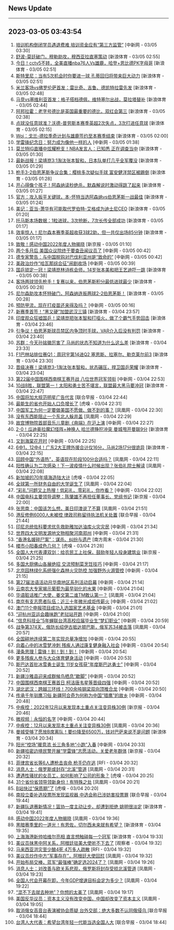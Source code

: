 ## News Update
---
2023-03-05 03:43:54
---
1. <a target="_blank" href="http://www.chinanews.com//sh/2023/03-05/9965511.shtml">培训机构倒闭学员遇退费难 培训资金应有“第三方监管”</a> [中新网 - 03/05 03:30]
2. <a target="_blank" href="https://k.sina.cn/article_2018499075_784fda0302001lz14.html?from=sports&subch=osport">舒波-莫廷破门，穆勒助攻，穆西亚拉直塞策动</a> [新浪体育 - 03/05 02:55]
3. <a target="_blank" href="https://k.sina.cn/article_1685707867_6479dc5b00101a3nm.html?from=sports&subch=nba">今日！cctv5不转，全美直播nba76人Vs雄鹿，哈登+恩比德PK字母哥</a> [新浪体育 - 03/05 02:51]
4. <a target="_blank" href="https://k.sina.cn/article_2018499075_784fda0302001lz15.html?from=sports&subch=osport">斯特里尼：当有5次机会时你要进一球 孔蒂回归将带来巨大动力</a> [新浪体育 - 03/05 02:51]
5. <a target="_blank" href="https://k.sina.cn/article_2018499075_784fda0302001lz13.html?from=sports&subch=osport">米兰客场vs佛罗伦萨首发：雷比奇、吉鲁、德凯特拉雷先发</a> [新浪体育 - 03/05 02:48]
6. <a target="_blank" href="https://k.sina.cn/article_2018499075_784fda0302001lz11.html?from=sports&subch=osport">马竞vs塞维利亚首发：格子搭档德佩，维特塞尔出战，莫拉塔替补</a> [新浪体育 - 03/05 02:44]
7. <a target="_blank" href="https://k.sina.cn/article_2018499075_784fda0302001lz0r.html?from=sports&subch=osport">阿邦拉霍：老字号德比是英国最重要的德比，双红会第三</a> [新浪体育 - 03/05 02:38]
8. <a target="_blank" href="https://k.sina.cn/article_2018499075_784fda0302001lz0n.html?from=sports&subch=osport">点球没任意球准？沃德-普劳斯本赛季英超2次失点，3次打进任意球</a> [新浪体育 - 03/05 02:15]
9. <a target="_blank" href="https://k.sina.cn/article_2018499075_784fda0302001lz0a.html?from=sports&subch=osport">Woj：戈兰-德拉季奇计划与雄鹿签约至本赛季结束</a> [新浪体育 - 03/05 02:00]
10. <a target="_blank" href="http://www.chinanews.com//gn/shipin/cns/2023/03-05/news952964.shtml">学雷锋纪念日：努力成为像他一样的人</a> [中新网 - 03/05 01:38]
11. <a target="_blank" href="https://k.sina.cn/article_2018499075_784fda0302001lyzp.html?from=sports&subch=osport">莫兰特IG直播中炫耀枪支！NBA发言人：已知悉 正在调查当中</a> [新浪体育 - 03/05 01:30]
12. <a target="_blank" href="https://k.sina.cn/article_3181157500_bd9c9c7c00101mtbx.html?from=sports&subch=pingpang">最新战报！梁靖崑3:1淘汰张本智和，日本队单打几乎全军覆没</a> [新浪体育 - 03/05 01:29]
13. <a target="_blank" href="https://k.sina.cn/article_2018499075_784fda0302001lyzr.html?from=sports&subch=osport">枪手3-2伯恩茅斯争议合集：樱桃多次疑似手球 富安健洋禁区被踢倒</a> [新浪体育 - 03/05 01:28]
14. <a target="_blank" href="https://k.sina.cn/article_2018499075_m784fda0302001lyzq.html?from=sports&subch=osport">开心得像个孩子！阿森纳读秒绝杀，默森解说时激动得跳了起来</a> [新浪体育 - 03/05 01:27]
15. <a target="_blank" href="https://k.sina.cn/article_2018499075_784fda0302001lyzi.html?from=sports&subch=osport">官方：攻入扳平关键球，本-怀特当选阿森纳vs伯恩茅斯一战最佳</a> [新浪体育 - 03/05 01:24]
16. <a target="_blank" href="https://k.sina.cn/article_2018499075_784fda0302001lyzg.html?from=sports&subch=osport">美记：亚当-萧华有可能取代罗伯特-艾格成为迪士尼CEO</a> [新浪体育 - 03/05 01:20]
17. <a target="_blank" href="https://k.sina.cn/article_2018499075_784fda0302001lyza.html?from=sports&subch=osport">托马斯本场数据：1粒进球，3次抢断，7次长传全部成功</a> [新浪体育 - 03/05 01:17]
18. <a target="_blank" href="https://k.sina.cn/article_2018499075_784fda0302001lyzb.html?from=sports&subch=osport">效率惊人！尼尔森本赛季英超收获3球2助，但一共仅出场85分钟</a> [新浪体育 - 03/05 01:17]
19. <a target="_blank" href="https://www.bjnews.com.cn/detail-167794952714440.html">致敬！感动中国2022年度人物揭晓</a> [新京报 - 03/05 01:10]
20. <a target="_blank" href="http://www.chinanews.com//gj/2023/03-05/9965502.shtml">两个多月后 美国众议院终于要查丑闻议员了</a> [中新网 - 03/05 00:42]
21. <a target="_blank" href="http://www.chinanews.com//gj/2023/03-05/9965503.shtml">德专家警告：与中国脱钩对巴伐利亚州是“致命的”</a> [中新网 - 03/05 00:42]
22. <a target="_blank" href="http://www.chinanews.com//gj/2023/03-05/9965501.shtml">美政治炒作“哈瓦那综合征”闹剧收场</a> [中新网 - 03/05 00:39]
23. <a target="_blank" href="https://k.sina.cn/article_5770329176_157f03c58027015d98.html?from=sports">国乒锁定一冠！梁靖崑林诗栋会师，14岁张本美和把王艺迪吓一跳</a> [新浪体育 - 03/05 00:38]
24. <a target="_blank" href="https://k.sina.cn/article_2018499075_784fda0302001lyy1.html?from=sports&subch=osport">客场两球领先枪手！复赛以来，伯恩茅斯积分最低进球最少</a> [新浪体育 - 03/05 00:28]
25. <a target="_blank" href="https://k.sina.cn/article_2018499075_784fda0302001lyy0.html?from=sports&subch=osport">尼尔森助攻本怀特破门，阿森纳连扳两球2-2伯恩茅斯！</a> [新浪体育 - 03/05 00:28]
26. <a target="_blank" href="http://www.chinanews.com//sh/2023/03-05/9965491.shtml">预防甲流，现在打疫苗还来得及吗？</a> [中新网 - 03/05 00:16]
27. <a target="_blank" href="https://k.sina.cn/article_5860039864_15d491cb8001011gje.html?from=sports&subch=cnfootball">新赛季首签！“黑又硬”加盟武汉三镇</a> [新浪体育 - 03/04 23:57]
28. <a target="_blank" href="https://k.sina.cn/article_2694974473_a0a20c0900101yq2i.html?from=sports&subch=pingpang">印度观众狂嘘国乒！梁靖崑把张本智和打哑火，做了个霸气手势回击</a> [新浪体育 - 03/04 23:46]
29. <a target="_blank" href="https://k.sina.cn/article_2018499075_784fda0302001lywz.html?from=sports&subch=osport">引争议！伯恩茅斯球员禁区内争顶时手球，VAR介入后没有判罚</a> [新浪体育 - 03/04 23:40]
30. <a target="_blank" href="https://k.sina.cn/article_2018499075_784fda0302001lywr.html?from=sports&subch=osport">苏群：今天孙铭徽厉害了 马尚的状态不知道为什么这么差</a> [新浪体育 - 03/04 23:33]
31. <a target="_blank" href="https://k.sina.cn/article_2018499075_784fda0302001lywp.html?from=sports&subch=osport">F1巴林站排位赛Q1：周冠宇第14进Q2 塞恩斯、拉塞尔、勒克莱尔前3</a> [新浪体育 - 03/04 23:30]
32. <a target="_blank" href="https://k.sina.cn/article_1356168525_50d57d4d001017pnl.html?from=sports&subch=pingpang">晋级决赛！梁靖崑3-1淘汰张本智和，状态碾压，捍卫国乒荣耀</a> [新浪体育 - 03/04 23:04]
33. <a target="_blank" href="http://www.chinanews.com//ty/shipin/cns/2023/03-04/news952962.shtml">第22届中国围棋西南棋王赛开战 八位世界冠军领衔</a> [中新网 - 03/04 22:53]
34. <a target="_blank" href="https://k.sina.cn/article_6373538493_17be47abd00101549j.html?from=sports&subch=nba">10战8胜，联盟第一！太阳和勇士苦不堪言，联盟最大黑马要冲冠</a> [新浪体育 - 03/04 22:47]
35. <a target="_blank" href="https://www.zaobao.com/realtime/china/story20230304-1369161">中国将加大规范明星广告代言</a> [联合早报 - 03/04 22:44]
36. <a target="_blank" href="https://www.huxiu.com/article/811524.html">最能生的省也开始人口负增长了</a> [虎嗅 - 03/04 22:31]
37. <a target="_blank" href="https://news.ifeng.com/c/8Nt8Ue81EME">中国军工为何一定要做美国不愿做、做不到的事？</a> [凤凰网 - 03/04 22:30]
38. <a target="_blank" href="https://news.ifeng.com/c/8Nt7muemNyK">没有东西能阻止一个东北人躲井盖</a> [凤凰网 - 03/04 22:29]
39. <a target="_blank" href="http://www.chinanews.com//cul/2023/03-04/9965464.shtml">故宫博物院首部音乐儿童剧《甪端》在沪上演</a> [中新网 - 03/04 22:27]
40. <a target="_blank" href="https://k.sina.cn/article_7354218509_1b658780d001014tws.html?from=sports&subch=global">2-0！瓜迪奥拉魔幻怪阵+神换人 哈兰德狰狞冲突 曼城甩开曼联9分</a> [新浪体育 - 03/04 22:25]
41. <a target="_blank" href="http://www.chinanews.com//chuangyi/2023/03-04/9965469.shtml">又到海棠花开时</a> [中新网 - 03/04 22:25]
42. <a target="_blank" href="https://k.sina.cn/article_7347732383_1b5f57f9f00100zl1d.html?from=sports&subch=cba">6中1，12中4！广东2大王牌外援合计仅16分，马尚2场17分很诡异</a> [新浪体育 - 03/04 22:15]
43. <a target="_blank" href="https://news.ifeng.com/c/8Nt5vVEiiz9">回顾中国“外语热”，英语现在阶段100分合适吗？</a> [凤凰网 - 03/04 22:11]
44. <a target="_blank" href="https://news.ifeng.com/c/8Nt68btRKGB">阳性确认为二次感染！下一波疫情什么时候出现？张伯礼院士解读</a> [凤凰网 - 03/04 22:08]
45. <a target="_blank" href="https://www.huxiu.com/article/811444.html">新加坡的70年填海造陆大计</a> [虎嗅 - 03/04 22:05]
46. <a target="_blank" href="https://news.ifeng.com/c/8Nt7muemNxe">全球第一所财务自由的大学诞生了</a> [凤凰网 - 03/04 22:04]
47. <a target="_blank" href="http://www.chinanews.com//cj/2023/03-04/9965462.shtml">“彩礼”问题又上热搜！低彩礼、零彩礼，你咋看？</a> [中新网 - 03/04 22:02]
48. <a target="_blank" href="https://www.bjnews.com.cn/detail-167793632614383.html">​中国电科主要领导调整：陈肇雄不再担任董事长、党组书记</a> [新京报 - 03/04 22:00]
49. <a target="_blank" href="https://news.ifeng.com/c/8Nt5M2OlCyp">张思南：中国该怎么想，美日印澳说了不算</a> [凤凰网 - 03/04 21:51]
50. <a target="_blank" href="https://www.zaobao.com/realtime/china/story20230304-1369158">港反修例6000人未被控 律政司称留待执法机关处置</a> [联合早报 - 03/04 21:44]
51. <a target="_blank" href="http://www.chinanews.com//gj/2023/03-04/9965456.shtml">印尼总统佐科要求优先救助雅加达油库火灾灾民</a> [中新网 - 03/04 21:34]
52. <a target="_blank" href="http://www.chinanews.com//cul/shipin/cns-d/2023/03-04/news952958.shtml">世界四大文明发源地文物相聚河南郑州</a> [中新网 - 03/04 21:31]
53. <a target="_blank" href="http://www.infzm.com/contents/244715">“香港名媛碎尸案”：谋杀、纠纷与遗产</a> [南方周末 - 03/04 21:30]
54. <a target="_blank" href="https://www.huxiu.com/article/811338.html">楼市小阳春成色几何？</a> [虎嗅 - 03/04 21:28]
55. <a target="_blank" href="https://www.bjnews.com.cn/detail-167792790314290.html">全国人大代表谭双剑：给农民工上社保，鼓励年轻人投身建筑业</a> [新京报 - 03/04 21:25]
56. <a target="_blank" href="http://www.chinanews.com//sh/2023/03-04/9965446.shtml">多国大厨佛山各展绝招 交流预制菜烹饪技巧</a> [中新网 - 03/04 21:17]
57. <a target="_blank" href="http://www.chinanews.com//sh/2023/03-04/9965432.shtml">北京园林绿化系统强化森林火灾防控 加强野外火源管控</a> [中新网 - 03/04 21:15]
58. <a target="_blank" href="http://www.chinanews.com//sh/2023/03-04/9965385.shtml">第27届法语活动月华南地区系列活动启幕</a> [中新网 - 03/04 21:14]
59. <a target="_blank" href="http://www.chinanews.com//sh/2023/03-04/9965359.shtml">云南农大专家揭示葡萄为最早驯化的水果</a> [中新网 - 03/04 21:04]
60. <a target="_blank" href="https://news.ifeng.com/c/8Nt14AQndRK">华语脏话推广大使，姜文第二谁TM敢认第一？</a> [凤凰网 - 03/04 21:04]
61. <a target="_blank" href="http://www.chinanews.com//sh/2023/03-04/9965414.shtml">南京有支志愿者队伍：近三十年微光成炬传薪火</a> [中新网 - 03/04 21:02]
62. <a target="_blank" href="http://www.chinanews.com//dwq/2023/03-04/9965442.shtml">澳门11个申报项目成功入选国家艺术基金</a> [中新网 - 03/04 21:01]
63. <a target="_blank" href="http://www.chinanews.com//ty/2023/03-04/9965445.shtml">“迎杭州亚运会趣味跑”老挝站开跑</a> [中新网 - 03/04 21:00]
64. <a target="_blank" href="http://www.chinanews.com//gn/2023/03-04/9965416.shtml">“信息科技业”5年蝉联台湾高校应届毕业生“梦幻职业”</a> [中新网 - 03/04 20:59]
65. <a target="_blank" href="https://news.ifeng.com/c/8Nt2oJSH34O">战争第374天，俄防长绍伊古抵达顿巴斯，俄军苏34被击落</a> [凤凰网 - 03/04 20:57]
66. <a target="_blank" href="http://www.chinanews.com//sh/2023/03-04/9965441.shtml">全国耕地连续第二年实现总量净增加</a> [中新网 - 03/04 20:55]
67. <a target="_blank" href="http://www.chinanews.com//sh/2023/03-04/9965439.shtml">向着心中的冰雪梦冲刺 残疾人通过康复健身融入社会</a> [中新网 - 03/04 20:54]
68. <a target="_blank" href="http://www.chinanews.com//shipin/cns/2023/03-04/news952952.shtml">漫条思理 | 雷锋！到！到！到！</a> [中新网 - 03/04 20:54]
69. <a target="_blank" href="http://www.chinanews.com//sh/2023/03-04/9965436.shtml">更多残疾人参与大众体育健身活动</a> [中新网 - 03/04 20:53]
70. <a target="_blank" href="http://www.chinanews.com//ty/2023/03-04/9965434.shtml">斯巴达首批冰雪勇士诞生 11岁女孩获“年度斯巴达勇士”</a> [中新网 - 03/04 20:52]
71. <a target="_blank" href="http://www.chinanews.com//shipin/cns-d/2023/03-04/news952947.shtml">新疆沙雅县迎来成群候鸟栖息“歇脚”</a> [中新网 - 03/04 20:52]
72. <a target="_blank" href="http://www.chinanews.com//ty/2023/03-04/9965427.shtml">中国围棋西南棋王赛首日 柯洁唐韦星等晋级四强</a> [中新网 - 03/04 20:52]
73. <a target="_blank" href="http://www.chinanews.com//shipin/cns-d/2023/03-04/news952946.shtml">湖北武汉：跨越三环线！700余吨钢梁双向顶推合龙</a> [中新网 - 03/04 20:50]
74. <a target="_blank" href="http://www.chinanews.com//sh/2023/03-04/9965370.shtml">传承千年驯鹰习俗 新疆阿合奇为何称为中国“猎鹰”的故乡</a> [中新网 - 03/04 20:48]
75. <a target="_blank" href="https://www.bjnews.com.cn/detail-167792385814268.html">中疾控：2022年12月以来发现本土重点关注变异株30例</a> [新京报 - 03/04 20:46]
76. <a target="_blank" href="http://www.chinanews.com//gn/shipin/2023/03-04/news952950.shtml">微视频｜永恒的名字</a> [中新网 - 03/04 20:44]
77. <a target="_blank" href="https://news.ifeng.com/c/8Nt14AQndGt">中疾控：12月以来发现本土重点关注变异株30例</a> [凤凰网 - 03/04 20:36]
78. <a target="_blank" href="https://k.sina.cn/article_7160295097_1aac96eb902000z8se.html?from=sports&subch=osport">曼城受够了愿放B席离队！要价降至6500万，钱对巴萨来说不是问题</a> [新浪体育 - 03/04 20:34]
79. <a target="_blank" href="http://www.chinanews.com//sh/2023/03-04/9965348.shtml">阳光“控场”暖意浓 长三角多地“小跑”入春</a> [中新网 - 03/04 20:33]
80. <a target="_blank" href="https://www.bjnews.com.cn/detail-1677933595169128.html">新疆哈密边境民警开展“学雷锋”志愿活动，关爱老年群体</a> [新京报 - 03/04 20:32]
81. <a target="_blank" href="https://www.rfi.fr/cn/%E5%9B%BD%E9%99%85%E6%8A%A5%E9%81%93/20230304-%E5%B8%8C%E8%85%8A%E7%81%AB%E8%BD%A6%E5%AF%B9%E6%92%9E%E6%84%8F%E5%A4%96-%E5%80%BC%E7%8F%AD%E7%AB%99%E9%95%BF%E5%BB%B6%E8%87%B35%E6%97%A5%E5%87%BA%E5%BA%AD">菲律宾省长等6人遭枪击丧命 枪手仍在逃</a> [RFI - 03/04 20:32]
82. <a target="_blank" href="https://news.ifeng.com/c/8Nt0vCT8bwQ">消息人士：俄罗斯或封存“北溪”管道</a> [凤凰网 - 03/04 20:31]
83. <a target="_blank" href="https://www.huxiu.com/article/811364.html">遭遇性骚扰的女员工，如何影响了公司的形象？</a> [虎嗅 - 03/04 20:25]
84. <a target="_blank" href="https://news.ifeng.com/c/8NszJAsgMFZ">31个省份省领导领新身份！有特殊之处</a> [凤凰网 - 03/04 20:21]
85. <a target="_blank" href="https://www.huxiu.com/article/811213.html">B站快过“保质期”了</a> [虎嗅 - 03/04 20:20]
86. <a target="_blank" href="https://www.zaobao.com/realtime/china/story20230304-1369156">南投立委补选投票所发现监视器 中选会称已涉妨害投票罪</a> [联合早报 - 03/04 19:44]
87. <a target="_blank" href="https://k.sina.cn/article_1352367147_509b7c2b00101925r.html?from=sports&subch=cba">新疆队退赛新情况！篮协一度主动让步，却遭到拒绝 姚明很淡定</a> [新浪体育 - 03/04 19:41]
88. <a target="_blank" href="https://news.ifeng.com/c/8NswJRd1wSj">感动中国2022年度人物揭晓</a> [凤凰网 - 03/04 19:36]
89. <a target="_blank" href="https://k.sina.cn/article_1698513182_653d411e01901dlge.html?from=sports&subch=osport">黑暗赛季里的一道光！有恩佐，切尔西未来就有希望？</a> [新浪体育 - 03/04 19:35]
90. <a target="_blank" href="https://sports.sina.cn/china/2023-03-04/detail-imyithfu1273433.d.html">上海海港新帅哈维尔亮相 直言想触碰每一个冠军</a> [新浪体育 - 03/04 19:33]
91. <a target="_blank" href="https://www.guancha.cn/internation/2023_03_04_682535.shtml">美议员抹黑中阿关系，阿根廷驻美大使听不下去了</a> [观察者 - 03/04 19:32]
92. <a target="_blank" href="https://www.rfi.fr/cn/%E5%9B%BD%E9%99%85%E6%8A%A5%E9%81%93/20230304-%E4%B8%8E%E4%BC%8A%E6%9C%97%E4%BC%9A%E8%B0%88-%E5%9B%BD%E9%99%85%E5%8E%9F%E5%AD%90%E8%83%BD%E6%80%BB%E7%BD%B2%E7%BD%B2%E9%95%BF-%E8%AE%A8%E8%AE%BA%E5%85%B7%E5%BB%BA%E8%AE%BE%E6%80%A7">马来西亚洪灾至少酿4死 4万多人疏散</a> [RFI - 03/04 19:32]
93. <a target="_blank" href="https://news.ifeng.com/c/8Nsx7ITRhyl">美议员炒作中方“军事存在”，阿根廷大使回怼</a> [凤凰网 - 03/04 19:32]
94. <a target="_blank" href="https://news.ifeng.com/c/8NsuqV8CCf0">开始布局交棒，蓝军“最强棒”确定选2024了？</a> [凤凰网 - 03/04 19:26]
95. <a target="_blank" href="https://news.ifeng.com/c/8Nsydx5ZZgI">消息人士：对改善与欧关系悲观，俄罗斯将封存受损北溪管道</a> [凤凰网 - 03/04 19:23]
96. <a target="_blank" href="https://news.ifeng.com/c/8NsuqV8CCdl">全国人代会开幕在即，今年GDP增速目标会定为多少？</a> [凤凰网 - 03/04 19:22]
97. <a target="_blank" href="https://news.ifeng.com/c/8Nsu8KZy2uo">“混不下去就去种地”？你想的太美了</a> [凤凰网 - 03/04 19:17]
98. <a target="_blank" href="https://news.ifeng.com/c/8NsudMDFl3c">美国反华议员：资本主义没有改变中国，中国却改变了资本主义</a> [凤凰网 - 03/04 19:05]
99. <a target="_blank" href="https://www.zaobao.com/realtime/china/story20230304-1369270">取消俄女高音台表演被协会质疑 台外交部：绝大多数不认同俄侵乌 </a> [联合早报 - 03/04 18:44]
100. <a target="_blank" href="https://www.zaobao.com/realtime/china/story20230304-1369259">台湾人大代表：希望台湾年轻一代能当选全国人大</a> [联合早报 - 03/04 18:44]
